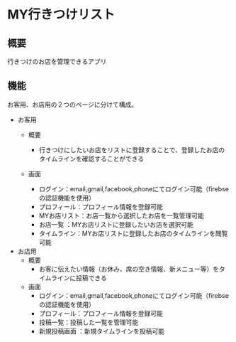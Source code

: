 # MY行きつけリスト


## 概要
行きつけのお店を管理できるアプリ
    
## 機能
お客用、お店用の２つのページに分けて構成。

* お客用
    * 概要
        * 行きつけにしたいお店をリストに登録することで、登録したお店のタイムラインを確認することができる
    
    * 画面
        * ログイン：email,gmail,facebook,phoneにてログイン可能（firebseの認証機能を使用）
        * プロフィール：プロフィール情報を登録可能
        * MYお店リスト：お店一覧から選択したお店を一覧管理可能
        * お店一覧 ：MYお店リストに登録したいお店を選択可能
        * タイムライン：MYお店リストに登録したお店のタイムラインを閲覧可能
　　　　
* お店用
    * 概要
        * お客に伝えたい情報（お休み、席の空き情報、新メニュー等）をタイムラインに投稿できる
    * 画面
        * ログイン：email,gmail,facebook,phoneにてログイン可能（firebseの認証機能を使用）
        * プロフィール：プロフィール情報を登録可能
        * 投稿一覧：投稿した一覧を管理可能
        * 新規投稿画面 ：新規タイムラインを投稿可能
